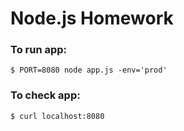 # Node.js Homework

### To run app:
```
$ PORT=8080 node app.js -env='prod'
```

### To check app:
```
$ curl localhost:8080
```